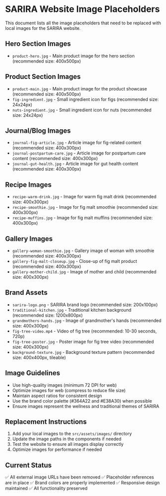 # SARIRA Website Image Placeholders

This document lists all the image placeholders that need to be replaced with local images for the SARIRA website.

## Hero Section Images
- `product-hero.jpg` - Main product image for the hero section (recommended size: 400x500px)

## Product Section Images
- `product-main.jpg` - Main product image for the product showcase (recommended size: 400x500px)
- `fig-ingredient.jpg` - Small ingredient icon for figs (recommended size: 24x24px)
- `nuts-ingredient.jpg` - Small ingredient icon for nuts (recommended size: 24x24px)

## Journal/Blog Images
- `journal-fig-article.jpg` - Article image for fig-related content (recommended size: 400x300px)
- `journal-postpartum-care.jpg` - Article image for postpartum care content (recommended size: 400x300px)
- `journal-gut-health.jpg` - Article image for gut health content (recommended size: 400x300px)

## Recipe Images
- `recipe-warm-drink.jpg` - Image for warm fig malt drink (recommended size: 400x300px)
- `recipe-smoothie.jpg` - Image for fig malt smoothie (recommended size: 400x300px)
- `recipe-muffins.jpg` - Image for fig malt muffins (recommended size: 400x300px)

## Gallery Images
- `gallery-woman-smoothie.jpg` - Gallery image of woman with smoothie (recommended size: 400x300px)
- `gallery-fig-malt-closeup.jpg` - Close-up of fig malt product (recommended size: 400x300px)
- `gallery-mother-child.jpg` - Image of mother and child (recommended size: 400x300px)

## Brand Assets
- `sarira-logo.png` - SARIRA brand logo (recommended size: 200x100px)
- `traditional-kitchen.jpg` - Traditional kitchen background (recommended size: 1200x800px)
- `grandmothers-hands.jpg` - Image of grandmother's hands (recommended size: 400x300px)
- `fig-tree-video.mp4` - Video of fig tree (recommended: 10-30 seconds, 720p)
- `fig-tree-poster.jpg` - Poster image for fig tree video (recommended size: 400x300px)
- `background-texture.jpg` - Background texture pattern (recommended size: 400x400px, tileable)

## Image Guidelines
- Use high-quality images (minimum 72 DPI for web)
- Optimize images for web (compress to reduce file size)
- Maintain aspect ratios for consistent design
- Use the brand color palette (#364A22 and #E38A30) when possible
- Ensure images represent the wellness and traditional themes of SARIRA

## Replacement Instructions
1. Add your local images to the `src/assets/images/` directory
2. Update the image paths in the components if needed
3. Test the website to ensure all images display correctly
4. Optimize images for performance if needed

## Current Status
✅ All external image URLs have been removed
✅ Placeholder references are in place
✅ Brand colors are properly implemented
✅ Responsive design maintained
✅ All functionality preserved
